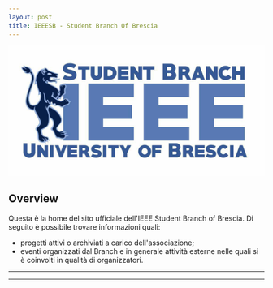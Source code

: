 ```yaml
---
layout: post
title: IEEESB - Student Branch Of Brescia
---
```


![Header](/images/header_ieee.jpg)

## Overview

Questa è la home del sito ufficiale dell'IEEE Student Branch of Brescia. Di seguito è possibile trovare informazioni quali:

* progetti attivi o archiviati a carico dell'associazione;
* eventi organizzati dal Branch e in generale attività esterne nelle quali si è coinvolti in qualità di organizzatori.

__________________________________________
_____________________________________
